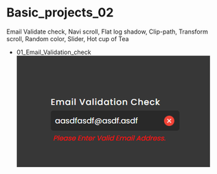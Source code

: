 # Basic_projects_02
Email Validate check,  Navi scroll, Flat log shadow, Clip-path, Transform scroll, Random color, Slider, Hot cup of Tea

* 01_Email_Validation_check <img src="/__img_preview/01_Email Validation Javascript.png" width="" height="" ></img><br/>

